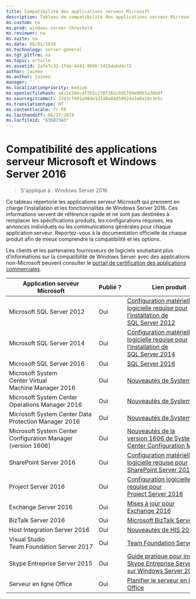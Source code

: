 ```yaml
---
title: Compatibilité des applications serveur Microsoft
description: Tableau de compatibilité des applications serveur Microsoft et Server 2016.
ms.custom: na
ms.prod: windows-server-threshold
ms.reviewer: na
ms.suite: na
ms.date: 08/01/2018
ms.technology: server-general
ms.tgt_pltfrm: na
ms.topic: article
ms.assetid: 2afe7c32-1fda-4441-989b-1415dabddc72
author: jaimeo
ms.author: jaimeo
manager: ''
ms.localizationpriority: medium
ms.openlocfilehash: a4c1e104c4f2b5c270f36dc8d5789e00b5a30bdf
ms.sourcegitcommit: 3743cf691a984e1d140a04d50924a3a0a19c3e5c
ms.translationtype: HT
ms.contentlocale: fr-FR
ms.lasthandoff: 06/17/2019
ms.locfileid: "63687343"
---
```

# <a name="windows-server-2016-and-microsoft-server-application-compatibility"></a>Compatibilité des applications serveur Microsoft et Windows Server 2016

>S'applique à : Windows Server 2016

Ce tableau répertorie les applications serveur Microsoft qui prennent en charge l’installation et les fonctionnalités de Windows Server 2016. Ces informations servent de référence rapide et ne sont pas destinées à remplacer les spécifications produits, les configurations requises, les annonces individuels ou les communications générales pour chaque application serveur. Reportez-vous à la documentation officielle de chaque produit afin de mieux comprendre la compatibilité et les options.

Les clients et les partenaires fournisseurs de logiciels souhaitant plus d’informations sur la compatibilité de Windows Server avec des applications non-Microsoft peuvent consulter le [portail de certification des applications commerciales](https://commercialappcertification.microsoft.com/).

|Application serveur Microsoft|  Publié ?|  Lien produit|
|-------------------------------------|--------------------------------------------|-------------------|
|Microsoft SQL Server 2012|Oui| [Configuration matérielle et logicielle requise pour l’installation de SQL Server 2012](https://msdn.microsoft.com/library/ms143506(v=sql.110).aspx)|
|Microsoft SQL Server 2014|Oui|[Configuration matérielle et logicielle requise pour l’installation de SQL Server 2014](https://msdn.microsoft.com/library/ms143506(SQL.120).aspx)|
|Microsoft SQL Server 2016| Oui|    [SQL Server 2016](https://www.microsoft.com/en-us/cloud-platform/sql-server)| 
|Microsoft System Center Virtual Machine Manager 2016|  Oui|    [Nouveautés de System Center](https://technet.microsoft.com/system-center-docs/get-started/what-s-new-in-system-center)|
|Microsoft System Center Operations Manager 2016|   Oui|    [Nouveautés de System Center](https://technet.microsoft.com/system-center-docs/get-started/what-s-new-in-system-center)|
|Microsoft System Center Data Protection Manager 2016|  Oui|    [Nouveautés de System Center](https://technet.microsoft.com/system-center-docs/get-started/what-s-new-in-system-center)|
|Microsoft System Center Configuration Manager (version 1606)|  Oui|    [Nouveautés de la version 1606 de System Center Configuration Manager](https://technet.microsoft.com/library/mt752488.aspx)|  
|SharePoint Server 2016|    Oui|    [Configuration matérielle et logicielle requise pour SharePoint Server 2016](https://technet.microsoft.com/library/cc262485(v=office.16).aspx)|
|Project Server 2016|   Oui|    [Configuration logicielle requise pour Project Server 2016](https://technet.microsoft.com/library/ee683978(v=office.16).aspx)|
|Exchange Server 2016|  Oui|    [Mises à jour pour Exchange 2016](https://technet.microsoft.com/library/jj907309(v=exchg.160).aspx)| 
|BizTalk Server 2016|   Oui|    [Microsoft BizTalk Server](https://www.microsoft.com/en-us/cloud-platform/biztalk)|
|Host Integration Server 2016|  Oui|    [Nouveautés de HIS 2016](https://msdn.microsoft.com/library/mt670807.aspx)|
|Visual Studio Team Foundation Server 2017| Oui|    [Team Foundation Server 2017](https://www.visualstudio.com/news/releasenotes/tfs2017-relnotes)| 
|Skype Entreprise Server 2015|    Oui|    [Guide pratique pour installer Skype Entreprise Server 2015 sur Windows Server 2016](https://support.microsoft.com/en-gb/help/4015888/how-to-install-skype-for-business-server-2015-on-windows-server-2016)|
|Serveur en ligne Office|   Oui|  [Planifier le serveur en ligne Office](https://technet.microsoft.com/library/jj219435(v=office.16).aspx)|


